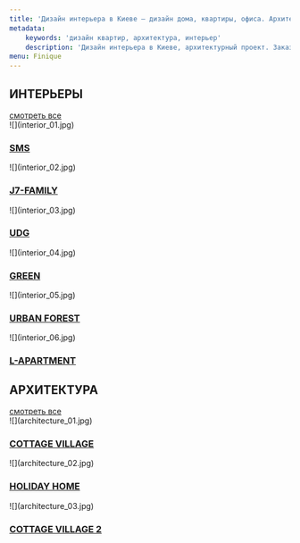 ```yaml
---
title: 'Дизайн интерьера в Киеве — дизайн дома, квартиры, офиса. Архитектурное проектирование | FINIQUE STUDIO'
metadata:
    keywords: 'дизайн квартир, архитектура, интерьер'
    description: 'Дизайн интерьера в Киеве, архитектурный проект. Заказать проект дизайна интерьера коттеджа, квартиры или офиса, архитектурный проект дома по тел. 096 77 45 002.   Профессиональный подход к проектированию'
menu: Finique
---
```


<h2>ИНТЕРЬЕРЫ</h2>
<a href="/interior">смотреть все</a>
<div class="clearfix"></div>

<div class="home-row">
    <div class="image-50" markdown="1">![](interior_01.jpg)
        <div class="mask"><h3><a href="/interior/sms"><span>SMS</span></a></h3></div>
    </div>
    <div class="image-50" markdown="1">![](interior_02.jpg)
        <div class="mask"><h3><a href="/interior/j7-family"><span>J7-FAMILY</span></a></h3></div>
    </div>
</div>
<div class="home-row">
    <div class="image-100" markdown="1">![](interior_03.jpg)
        <div class="mask"><h3><a href="/interior/udg"><span>UDG</span></a></h3></div>
    </div>
</div>
<div class="home-row">
    <div class="image-50 first" markdown="1">![](interior_04.jpg)
        <div class="mask"><h3><a href="/interior/green"><span>GREEN</span></a></h3></div>
    </div>
    <div class="image-50 right" markdown="1">![](interior_05.jpg)
        <div class="mask"><h3><a href="/interior/urban-forest"><span>URBAN FOREST</span></a></h3></div>
    </div>
    <div class="image-50 last" markdown="1">![](interior_06.jpg)
        <div class="mask"><h3><a href="/interior/l-apartment"><span>L-APARTMENT</span></a></h3></div>
    </div>
</div>

<h2>АРХИТЕКТУРА</h2>
<a href="/architecture">смотреть все</a>
<div class="clearfix"></div>

<div class="home-row">
    <div class="image-100" markdown="1">![](architecture_01.jpg)
        <div class="mask"><h3><a href="/architecture/cottage-village"><span>COTTAGE VILLAGE</span></a></h3></div>
    </div>
</div>
<div class="home-row">
    <div class="image-50" markdown="1">![](architecture_02.jpg)
        <div class="mask"><h3><a href="/architecture/holiday-home"><span>HOLIDAY HOME</span></a></h3></div>
    </div>
    <div class="image-50" markdown="1">![](architecture_03.jpg)
        <div class="mask"><h3><a href="/architecture/cottage-village-2"><span>COTTAGE VILLAGE 2</span></a></h3></div>
    </div>
</div>